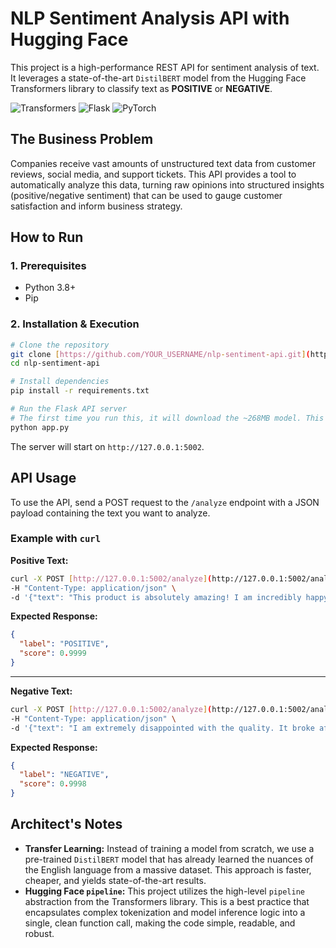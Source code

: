 # NLP Sentiment Analysis API with Hugging Face

This project is a high-performance REST API for sentiment analysis of text. It leverages a state-of-the-art `DistilBERT` model from the Hugging Face Transformers library to classify text as **POSITIVE** or **NEGATIVE**.

![Transformers](https://img.shields.io/badge/🤗%20Transformers-4.41-FFD21E?style=for-the-badge) ![Flask](https://img.shields.io/badge/Flask-000000?style=for-the-badge&logo=flask&logoColor=white) ![PyTorch](https://img.shields.io/badge/PyTorch-EE4C2C?style=for-the-badge&logo=pytorch&logoColor=white)

## The Business Problem
Companies receive vast amounts of unstructured text data from customer reviews, social media, and support tickets. This API provides a tool to automatically analyze this data, turning raw opinions into structured insights (positive/negative sentiment) that can be used to gauge customer satisfaction and inform business strategy.

## How to Run

### 1. Prerequisites
- Python 3.8+
- Pip

### 2. Installation & Execution
```bash
# Clone the repository
git clone [https://github.com/YOUR_USERNAME/nlp-sentiment-api.git](https://github.com/YOUR_USERNAME/nlp-sentiment-api.git)
cd nlp-sentiment-api

# Install dependencies
pip install -r requirements.txt

# Run the Flask API server
# The first time you run this, it will download the ~268MB model. This is a one-time process.
python app.py
```
The server will start on `http://127.0.0.1:5002`.

## API Usage
To use the API, send a POST request to the `/analyze` endpoint with a JSON payload containing the text you want to analyze.

### Example with `curl`

**Positive Text:**
```bash
curl -X POST [http://127.0.0.1:5002/analyze](http://127.0.0.1:5002/analyze) \
-H "Content-Type: application/json" \
-d '{"text": "This product is absolutely amazing! I am incredibly happy with my purchase."}'
```
**Expected Response:**
```json
{
  "label": "POSITIVE",
  "score": 0.9999
}
```

---
**Negative Text:**
```bash
curl -X POST [http://127.0.0.1:5002/analyze](http://127.0.0.1:5002/analyze) \
-H "Content-Type: application/json" \
-d '{"text": "I am extremely disappointed with the quality. It broke after just one day."}'
```
**Expected Response:**
```json
{
  "label": "NEGATIVE",
  "score": 0.9998
}
```

## Architect's Notes
- **Transfer Learning:** Instead of training a model from scratch, we use a pre-trained `DistilBERT` model that has already learned the nuances of the English language from a massive dataset. This approach is faster, cheaper, and yields state-of-the-art results.
- **Hugging Face `pipeline`:** This project utilizes the high-level `pipeline` abstraction from the Transformers library. This is a best practice that encapsulates complex tokenization and model inference logic into a single, clean function call, making the code simple, readable, and robust.
